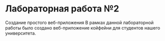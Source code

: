 # Лабораторная работа №2
Создание простого веб-приложения
В рамках данной лабораторной работы было создано веб-приложение койфейни для студентов нашего университета.
